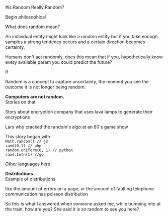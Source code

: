 #Is Random Really Random?

Begin philosophical

What does random mean?

An individual entity might look like a random entity but if you take enough samples a strong tendency occurs and a certain 
direction becomes certainty.

Humans don't act randomly, does this mean that if you, hypothetically know every available param you could predict the future?

If  

Random is a concept to capture uncertainty, the moment you see the outcome it is not longer being random.


**Computers are not random.**  
Stories on that

Story about encryption company that uses lava lamps to generate their encryptions

Lars who cracked the random's algo at an 80's game show


This story began with  
```Math.random() // js```  
```rand(0,1) // php```  
```random.uniform(0, 1) // python```  
```rand.Intn(1) //go```  


Other languages here

**Distributions**  
Example of distributions 

like the amount of errors on a page, or the amount of faulting telephone communication has poisson distribution


So this is what I answered when someone asked me, while bumping into at the train, how are you?
She said it is so random to see you here?
